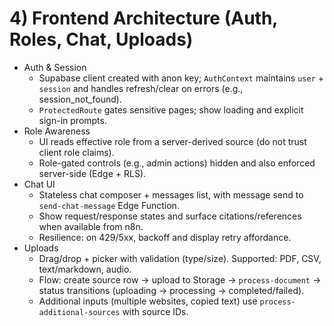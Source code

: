 # 4) Frontend Architecture (Auth, Roles, Chat, Uploads)

- Auth & Session
  - Supabase client created with anon key; `AuthContext` maintains `user` + `session` and handles refresh/clear on errors (e.g., session_not_found).
  - `ProtectedRoute` gates sensitive pages; show loading and explicit sign-in prompts.
- Role Awareness
  - UI reads effective role from a server-derived source (do not trust client role claims).
  - Role-gated controls (e.g., admin actions) hidden and also enforced server-side (Edge + RLS).
- Chat UI
  - Stateless chat composer + messages list, with message send to `send-chat-message` Edge Function.
  - Show request/response states and surface citations/references when available from n8n.
  - Resilience: on 429/5xx, backoff and display retry affordance.
- Uploads
  - Drag/drop + picker with validation (type/size). Supported: PDF, CSV, text/markdown, audio.
  - Flow: create source row → upload to Storage → `process-document` → status transitions (uploading → processing → completed/failed).
  - Additional inputs (multiple websites, copied text) use `process-additional-sources` with source IDs.
